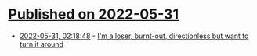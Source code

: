 # [Published on 2022-05-31](index.md)

* [2022-05-31, 02:18:48](https://news.ycombinator.com/item?id=31565514) - [I'm a loser, burnt-out, directionless but want to turn it around](https://news.ycombinator.com/item?id=31565514)
